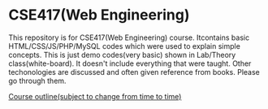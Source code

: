 # CSE417(Web Engineering)
This repository is for CSE417(Web Engineering) course. Itcontains basic  HTML/CSS/JS/PHP/MySQL codes which were used to explain simple concepts. This is just demo codes(very basic) shown in Lab/Theory class(white-board). It doesn't include everything that were taught.
Other techonologies are discussed and often given reference from books. Please go through them.

[Course outline(subject to change from time to time)](https://docs.google.com/document/d/1f8B3XX9CJP3xwAbeOcbSlkPCV2mXT8p4507T5bD4xsw/edit?usp=sharing)
